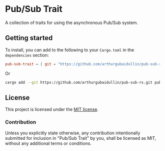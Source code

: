 # Pub/Sub Trait

A collection of traits for using the asynchronous Pub/Sub system.

## Getting started

To install, you can add to the following to your `Cargo.toml` in the `dependencies` section:

```toml
pub-sub-trait = { git = "https://github.com/arthurgubaidullin/pub-sub-rs.git", version = "0.1" }
```

Or

```sh
cargo add --git https://github.com/arthurgubaidullin/pub-sub-rs.git pub-sub-trait
```

## License

This project is licensed under the [MIT license](LICENSE).

### Contribution

Unless you explicitly state otherwise, any contribution intentionally submitted for inclusion in "Pub/Sub Trait" by you, shall be licensed as MIT, without any additional terms or conditions.
